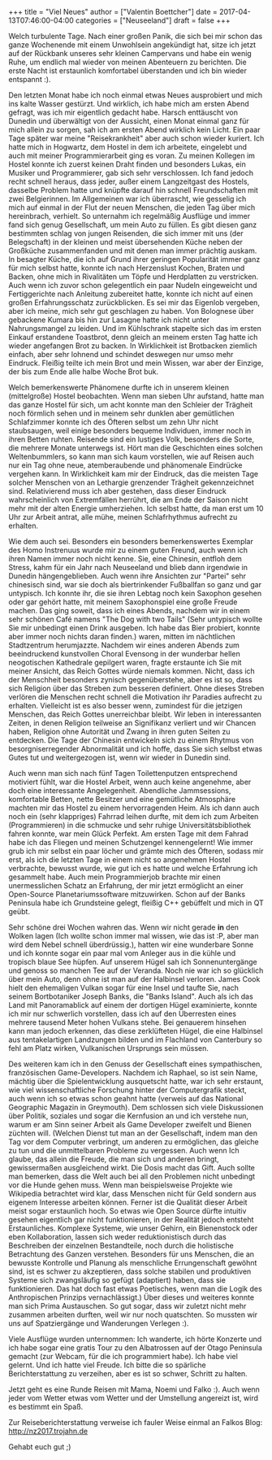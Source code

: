 +++
title = "Viel Neues"
author = ["Valentin Boettcher"]
date = 2017-04-13T07:46:00-04:00
categories = ["Neuseeland"]
draft = false
+++

Welch turbulente Tage.  Nach einer großen Panik, die sich bei mir
schon das ganze Wochenende mit einem Unwohlsein angekündigt hat, sitze
ich jetzt auf der Rückbank unseres sehr kleinen Campervans und habe
ein wenig Ruhe, um endlich mal wieder von meinen Abenteuern zu
berichten. Die erste Nacht ist erstaunlich komfortabel überstanden und
ich bin wieder entspannt :).

Den letzten Monat habe ich noch einmal etwas Neues ausprobiert und
mich ins kalte Wasser gestürzt. Und wirklich, ich habe mich am ersten
Abend gefragt, was ich mir eigentlich gedacht habe. Harsch enttäuscht
von Dunedin und überwältigt von der Aussicht, einen Monat einmal ganz
für mich allein zu sorgen, sah ich am ersten Abend wirklich kein
Licht. Ein paar Tage später war meine "Reisekrankheit" aber auch schon
wieder kuriert. Ich hatte mich in Hogwartz, dem Hostel in dem ich
arbeitete, eingelebt und auch mit meiner Programmierarbeit ging es
voran. Zu meinen Kollegen im Hostel konnte ich zuerst keinen Draht
finden und besonders Lukas, ein Musiker und Programmierer, gab sich
sehr verschlossen. Ich fand jedoch recht schnell heraus, dass jeder,
außer einem Langzeitgast des Hostels, dasselbe Problem hatte und
knüpfte darauf hin schnell Freundschaften mit zwei Belgierinnen. Im
Allgemeinen war ich überrascht, wie gesselig ich mich auf einmal in
der Flut der neuen Menschen, die jeden Tag über mich hereinbrach,
verhielt. So unternahm ich regelmäßig Ausflüge und immer fand sich
genug Gesellschaft, um mein Auto zu füllen. Es gibt diesen ganz
bestimmten schlag von jungen Reisenden, die sich immer mit uns (der
Belegschaft) in der kleinen und meist übersehenden Küche neben der
Großküche zusammenfanden und mit denen man immer prächtig auskam. In
besagter Küche, die ich auf Grund ihrer geringen Popularität immer
ganz für mich selbst hatte, konnte ich nach Herzenslust Kochen, Braten
und Backen, ohne mich in Rivalitäten um Töpfe und Herdplatten zu
verstricken. Auch wenn ich zuvor schon gelegentlich ein paar Nudeln
eingeweicht und Fertiggerichte nach Anleitung zubereitet hatte, konnte
ich nicht auf einen großen Erfahrungsschatz zurückblicken. Es sei mir
das Eigenlob vergeben, aber ich meine, mich sehr gut geschlagen zu
haben. Von Bolognese über gebackene Kumara bis hin zur Lasagne hatte
ich nicht unter Nahrungsmangel zu leiden. Und im Kühlschrank stapelte
sich das im ersten Einkauf erstandene Toastbrot, denn gleich an meinem
ersten Tag hatte ich wieder angefangen Brot zu backen. In Wirklichkeit
ist Brotbacken ziemlich einfach, aber sehr lohnend und schindet
deswegen nur umso mehr Eindruck. Fleißig teilte ich mein Brot und mein
Wissen, war aber der Einzige, der bis zum Ende alle halbe Woche Brot
buk.

Welch bemerkenswerte Phänomene durfte ich in unserem kleinen
(mittelgroße) Hostel beobachten. Wenn man sieben Uhr aufstand, hatte
man das ganze Hostel für sich, um acht konnte man den Schleier der
Trägheit noch förmlich sehen und in meinem sehr dunklen aber
gemütlichen Schlafzimmer konnte ich des Öfteren selbst um zehn Uhr
nicht staubsaugen, weil einige besonders bequeme Individuen, immer
noch in ihren Betten ruhten.  Reisende sind ein lustiges Volk,
besonders die Sorte, die mehrere Monate unterwegs ist. Hört man die
Geschichten eines solchen Weltenbummlers, so kann man sich kaum
vorstellen, wie auf Reisen auch nur ein Tag ohne neue, atemberaubende
und phänomenale Eindrücke vergehen kann. In Wirklichkeit kam mir der
Eindruck, das die meisten Tage solcher Menschen von an Lethargie
grenzender Trägheit gekennzeichnet sind. Relativierend muss ich aber
gestehen, dass dieser Eindruck wahrscheinlich von Extremfällen
herrührt, die am Ende der Saison nicht mehr mit der alten Energie
umherziehen. Ich selbst hatte, da man erst um 10 Uhr zur Arbeit
antrat, alle mühe, meinen Schlafrhythmus aufrecht zu erhalten.

Wie dem auch sei. Besonders ein besonders bemerkenswertes Exemplar des
Homo Instrenuus wurde mir zu einem guten Freund, auch wenn ich ihren
Namen immer noch nicht kenne. Sie, eine Chinesin, entfloh dem Stress,
kahm für ein Jahr nach Neuseeland und blieb dann irgendwie in Dunedin
hängengeblieben. Auch wenn ihre Ansichten zur "Partei" sehr chinesisch
sind, war sie doch als biertrinkender Fußballfan so ganz und gar
untypisch.  Ich konnte ihr, die sie ihren Lebtag noch kein Saxophon
gesehen oder gar gehört hatte, mit meinem Saxophonspiel eine große
Freude machen. Das ging soweit, dass ich eines Abends, nachdem wir in
einem sehr schönen Café namens "The Dog with two Tails" (Sehr
untypisch wollte Sie mir unbedingt einen Drink ausgeben. Ich habe das
Bier probiert, konnte aber immer noch nichts daran finden.) waren,
mitten im nächtlichen Stadtzentrum herumjazzte. Nachdem wir eines
anderen Abends zum beeindruckend kunstvollen Choral Evensong in der
wunderbar hellen neogotischen Kathedrale gepilgert waren, fragte
erstaunte ich Sie mit meiner Ansicht, das Reich Gottes würde niemals
kommen. Nicht, dass ich der Menschheit besonders zynisch
gegenüberstehe, aber es ist so, dass sich Religion über das Streben
zum besseren definiert. Ohne dieses Streben verlören die Menschen
recht schnell die Motivation ihr Paradies aufrecht zu
erhalten. Vielleicht ist es also besser wenn, zumindest für die
jetzigen Menschen, das Reich Gottes unerreichbar bleibt. Wir leben in
interessanten Zeiten, in denen Religion teilweise an Signifikanz
verliert und wir Chancen haben, Religion ohne Autorität und Zwang in
ihren guten Seiten zu entdecken. Die Tage der Chinesin entwickeln sich
zu einem Rhytmus von besorgniserregender Abnormalität und ich hoffe,
dass Sie sich selbst etwas Gutes tut und weitergezogen ist, wenn wir
wieder in Dunedin sind.

Auch wenn man sich nach fünf Tagen Toilettenputzen entsprechend
motiviert fühlt, war die Hostel Arbeit, wenn auch keine angenehme,
aber doch eine interessante Angelegenheit. Abendliche Jammsessions,
komfortable Betten, nette Besitzer und eine gemütliche Atmosphäre
machten mir das Hostel zu einem hervorragenden Heim. Als ich dann auch
noch ein (sehr klappriges) Fahrrad leihen durfte, mit dem ich zum
Arbeiten (Programmieren) in die schmucke und sehr ruhige
Universitätsbibliothek fahren konnte, war mein Glück Perfekt. Am
ersten Tage mit dem Fahrad habe ich das Fliegen und meinen Schutzengel
kennengelernt! Wie immer grub ich mir selbst ein paar löcher und
grämte mich des Öfteren, sodass mir erst, als ich die letzten Tage in
einem nicht so angenehmen Hostel verbrachte, bewusst wurde, wie gut
ich es hatte und welche Erfahrung ich gesammelt habe. Auch mein
Programmierjob brachte mir einen unermesslichen Schatz an Erfahrung,
der mir jetzt ermöglicht an einer Open-Source Planetariumssoftware
mitzuwirken. Schon auf der Banks Peninsula habe ich Grundsteine
gelegt, fleißig C++ gebüffelt und mich in QT geübt.

Sehr schöne drei Wochen wahren das. Wenn wir nicht gerade ****in**** den
Wolken lagen (Ich wollte schon immer mal wissen, wie das ist :P, aber
man wird dem Nebel schnell überdrüssig.), hatten wir eine wunderbare
Sonne und ich konnte sogar ein paar mal vom Anleger aus in die kühle
und tropisch blaue See hüpfen. Auf unserem Hügel sah ich
Sonnenuntergänge und genoss so manchen Tee auf der Veranda. Noch nie
war ich so glücklich über mein Auto, denn ohne ist man auf der
Halbinsel verloren. James Cook hielt den ehemaligen Vulkan sogar für
eine Insel und taufte Sie, nach seinem Bortbotaniker Joseph Banks, die
"Banks Island". Auch als ich das Land mit Panoramablick auf einem der
dortigen Hügel examinierte, konnte ich mir nur schwerlich vorstellen,
dass ich auf den Überresten eines mehrere tausend Meter hohen Vulkans
stehe. Bei genauerem hinsehen kann man jedoch erkennen, das diese
zerklüfteten Hügel, die eine Halbinsel aus tentakelartigen Landzungen
bilden und im Flachland von Canterbury so fehl am Platz wirken,
Vulkanischen Ursprungs sein müssen.

Des weiteren kam ich in den Genuss der Gesellschaft eines
sympathischen, französischen Game-Developers. Nachdem ich Raphael, so
ist sein Name, mächtig über die Spielentwicklung ausquetscht hatte,
war ich sehr erstaunt, wie viel wissenschaftliche Forschung hinter der
Computergrafik steckt, auch wenn ich so etwas schon geahnt hatte
(verweis auf das National Geographic Magazin in Greymouth). Dem
schlossen sich viele Diskussionen über Politik, soziales und sogar die
Kernfusion an und ich verstehe nun, warum er am Sinn seiner Arbeit als
Game Developer zweifelt und Bienen züchten will. (Welchen Dienst tut
man an der Gesellschaft, indem man den Tag vor dem Computer verbringt,
um anderen zu ermöglichen, das gleiche zu tun und die unmittelbaren
Probleme zu vergessen. Auch wenn Ich glaube, das allein die Freude,
die man sich und anderen bringt, gewissermaßen ausgleichend wirkt. Die
Dosis macht das Gift. Auch sollte man bemerken, dass die Welt auch bei
all den Problemen nicht unbedingt vor die Hunde gehen muss. Wenn man
beispielsweise Projekte wie Wikipedia betrachtet wird klar, dass
Menschen nicht für Geld sondern aus eigenem Interesse arbeiten
können. Ferner ist die Qualität dieser Arbeit meist sogar erstaunlich
hoch. So etwas wie Open Source dürfte intuitiv gesehen eigentlich gar
nicht funktionieren, in der Realität jedoch entsteht
Erstaunliches. Komplexe Systeme, wie unser Gehirn, ein Bienenstock
oder eben Kollaboration, lassen sich weder reduktionistisch durch das
Beschreiben der einzelnen Bestandteile, noch durch die holistische
Betrachtung des Ganzen verstehen. Besonders für uns Menschen, die an
bewusste Kontrolle und Planung als menschliche Errungenschaft gewöhnt
sind, ist es schwer zu akzeptieren, dass solche stabilen und
produktiven Systeme sich zwangsläufig so gefügt (adaptiert) haben,
dass sie funktionieren. Das hat doch fast etwas Poetisches, wenn man
die Logik des Anthropischen Prinzips vernachlässigt.) Über dieses und
weiteres konnte man sich Prima Austauschen. So gut sogar, dass wir
zuletzt nicht mehr zusammen arbeiten durften, weil wir nur noch
quatschten. So mussten wir uns auf Spatziergänge und Wanderungen
Verlegen :).

Viele Ausflüge wurden unternommen: Ich wanderte, ich hörte Konzerte
und ich habe sogar eine gratis Tour zu den Albatrossen auf der Otago
Peninsula gemacht (zur Webcam, für die ich programmiert habe). Ich
habe viel gelernt. Und ich hatte viel Freude. Ich bitte die so
spärliche Berichterstattung zu verzeihen, aber es ist so schwer,
Schritt zu halten.

Jetzt geht es eine Runde Reisen mit Mama, Noemi und Falko :). Auch
wenn jeder vom Wetter etwas vom Wetter und der Umstellung angereizt
ist, wird es bestimmt ein Spaß.

Zur Reiseberichterstattung verweise ich fauler Weise einmal an Falkos
Blog: <http://nz2017.trojahn.de>

Gehabt euch gut ;)
